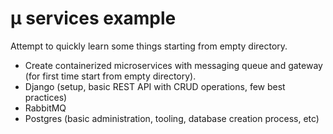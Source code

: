 # µ services example

Attempt to quickly learn some things starting from empty directory.

* Create containerized microservices with messaging queue and gateway (for first time start from empty directory).
* Django (setup, basic REST API with CRUD operations, few best practices)
* RabbitMQ
* Postgres (basic administration, tooling, database creation process, etc)


